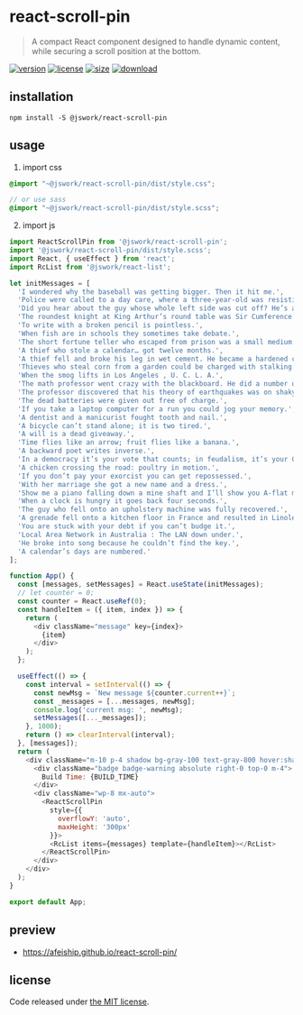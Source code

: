 # react-scroll-pin
> A compact React component designed to handle dynamic content, while securing a scroll position at the bottom.

[![version][version-image]][version-url]
[![license][license-image]][license-url]
[![size][size-image]][size-url]
[![download][download-image]][download-url]

## installation
```shell
npm install -S @jswork/react-scroll-pin
```

## usage
1. import css
  ```scss
  @import "~@jswork/react-scroll-pin/dist/style.css";

  // or use sass
  @import "~@jswork/react-scroll-pin/dist/style.scss";
  ```
2. import js
  ```js
  import ReactScrollPin from '@jswork/react-scroll-pin';
  import '@jswork/react-scroll-pin/dist/style.scss';
  import React, { useEffect } from 'react';
  import RcList from '@jswork/react-list';

  let initMessages = [
    'I wondered why the baseball was getting bigger. Then it hit me.',
    'Police were called to a day care, where a three-year-old was resisting a rest.',
    'Did you hear about the guy whose whole left side was cut off? He’s all right now.',
    'The roundest knight at King Arthur’s round table was Sir Cumference.',
    'To write with a broken pencil is pointless.',
    'When fish are in schools they sometimes take debate.',
    'The short fortune teller who escaped from prison was a small medium at large.',
    'A thief who stole a calendar… got twelve months.',
    'A thief fell and broke his leg in wet cement. He became a hardened criminal.',
    'Thieves who steal corn from a garden could be charged with stalking.',
    'When the smog lifts in Los Angeles , U. C. L. A.',
    'The math professor went crazy with the blackboard. He did a number on it.',
    'The professor discovered that his theory of earthquakes was on shaky ground.',
    'The dead batteries were given out free of charge.',
    'If you take a laptop computer for a run you could jog your memory.',
    'A dentist and a manicurist fought tooth and nail.',
    'A bicycle can’t stand alone; it is two tired.',
    'A will is a dead giveaway.',
    'Time flies like an arrow; fruit flies like a banana.',
    'A backward poet writes inverse.',
    'In a democracy it’s your vote that counts; in feudalism, it’s your Count that votes.',
    'A chicken crossing the road: poultry in motion.',
    'If you don’t pay your exorcist you can get repossessed.',
    'With her marriage she got a new name and a dress.',
    'Show me a piano falling down a mine shaft and I’ll show you A-flat miner.',
    'When a clock is hungry it goes back four seconds.',
    'The guy who fell onto an upholstery machine was fully recovered.',
    'A grenade fell onto a kitchen floor in France and resulted in Linoleum Blownapart.',
    'You are stuck with your debt if you can’t budge it.',
    'Local Area Network in Australia : The LAN down under.',
    'He broke into song because he couldn’t find the key.',
    'A calendar’s days are numbered.'
  ];

  function App() {
    const [messages, setMessages] = React.useState(initMessages);
    // let counter = 0;
    const counter = React.useRef(0);
    const handleItem = ({ item, index }) => {
      return (
        <div className="message" key={index}>
          {item}
        </div>
      );
    };

    useEffect(() => {
      const interval = setInterval(() => {
        const newMsg = `New message ${counter.current++}`;
        const _messages = [...messages, newMsg];
        console.log('current msg: ', newMsg);
        setMessages([..._messages]);
      }, 1000);
      return () => clearInterval(interval);
    }, [messages]);
    return (
      <div className="m-10 p-4 shadow bg-gray-100 text-gray-800 hover:shadow-md transition-all">
        <div className="badge badge-warning absolute right-0 top-0 m-4">
          Build Time: {BUILD_TIME}
        </div>
        <div className="wp-8 mx-auto">
          <ReactScrollPin
            style={{
              overflowY: 'auto',
              maxHeight: '300px'
            }}>
            <RcList items={messages} template={handleItem}></RcList>
          </ReactScrollPin>
        </div>
      </div>
    );
  }

  export default App;
  ```

## preview
- https://afeiship.github.io/react-scroll-pin/

## license
Code released under [the MIT license](https://github.com/afeiship/react-scroll-pin/blob/master/LICENSE.txt).

[version-image]: https://img.shields.io/npm/v/@jswork/react-scroll-pin
[version-url]: https://npmjs.org/package/@jswork/react-scroll-pin

[license-image]: https://img.shields.io/npm/l/@jswork/react-scroll-pin
[license-url]: https://github.com/afeiship/react-scroll-pin/blob/master/LICENSE.txt

[size-image]: https://img.shields.io/bundlephobia/minzip/@jswork/react-scroll-pin
[size-url]: https://github.com/afeiship/react-scroll-pin/blob/master/dist/react-scroll-pin.min.js

[download-image]: https://img.shields.io/npm/dm/@jswork/react-scroll-pin
[download-url]: https://www.npmjs.com/package/@jswork/react-scroll-pin
